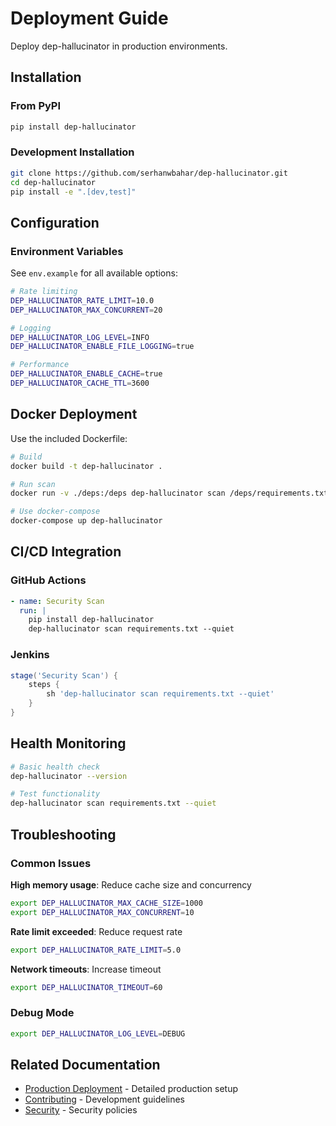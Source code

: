 # Deployment Guide

Deploy dep-hallucinator in production environments.

## Installation

### From PyPI
```bash
pip install dep-hallucinator
```

### Development Installation
```bash
git clone https://github.com/serhanwbahar/dep-hallucinator.git
cd dep-hallucinator
pip install -e ".[dev,test]"
```

## Configuration

### Environment Variables
See `env.example` for all available options:

```bash
# Rate limiting
DEP_HALLUCINATOR_RATE_LIMIT=10.0
DEP_HALLUCINATOR_MAX_CONCURRENT=20

# Logging
DEP_HALLUCINATOR_LOG_LEVEL=INFO
DEP_HALLUCINATOR_ENABLE_FILE_LOGGING=true

# Performance
DEP_HALLUCINATOR_ENABLE_CACHE=true
DEP_HALLUCINATOR_CACHE_TTL=3600
```

## Docker Deployment

Use the included Dockerfile:

```bash
# Build
docker build -t dep-hallucinator .

# Run scan
docker run -v ./deps:/deps dep-hallucinator scan /deps/requirements.txt

# Use docker-compose
docker-compose up dep-hallucinator
```

## CI/CD Integration

### GitHub Actions
```yaml
- name: Security Scan
  run: |
    pip install dep-hallucinator
    dep-hallucinator scan requirements.txt --quiet
```

### Jenkins
```groovy
stage('Security Scan') {
    steps {
        sh 'dep-hallucinator scan requirements.txt --quiet'
    }
}
```

## Health Monitoring

```bash
# Basic health check
dep-hallucinator --version

# Test functionality
dep-hallucinator scan requirements.txt --quiet
```

## Troubleshooting

### Common Issues

**High memory usage**: Reduce cache size and concurrency
```bash
export DEP_HALLUCINATOR_MAX_CACHE_SIZE=1000
export DEP_HALLUCINATOR_MAX_CONCURRENT=10
```

**Rate limit exceeded**: Reduce request rate
```bash
export DEP_HALLUCINATOR_RATE_LIMIT=5.0
```

**Network timeouts**: Increase timeout
```bash
export DEP_HALLUCINATOR_TIMEOUT=60
```

### Debug Mode
```bash
export DEP_HALLUCINATOR_LOG_LEVEL=DEBUG
```

## Related Documentation

- [Production Deployment](production_deployment.md) - Detailed production setup
- [Contributing](contributing.md) - Development guidelines  
- [Security](security.md) - Security policies 